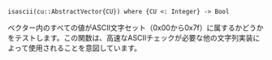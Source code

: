 ```
isascii(cu::AbstractVector{CU}) where {CU <: Integer} -> Bool
```

ベクター内のすべての値がASCII文字セット（0x00から0x7f）に属するかどうかをテストします。この関数は、高速なASCIIチェックが必要な他の文字列実装によって使用されることを意図しています。
